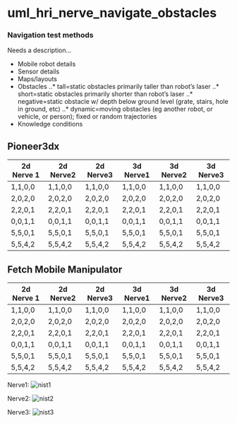 # uml_hri_nerve_navigate_obstacles

### Navigation test methods

Needs a description...

- Mobile robot details
- Sensor details
- Maps/layouts
- Obstacles
..* tall=static obstacles primarily taller than robot’s laser
..* short=static obstacles primarily shorter than robot’s laser
..* negative=static obstacle w/ depth below ground level (grate, stairs, hole in ground, etc)
..* dynamic=moving obstacles (eg another robot, or vehicle, or person); fixed or random trajectories
- Knowledge conditions

## Pioneer3dx

| 2d Nerve 1| 2d Nerve2 | 2d Nerve3 | 3d Nerve1 | 3d Nerve2 | 3d Nerve3 |
| ---| --- | --- | ---| --- | --- |
| 1,1,0,0 | 1,1,0,0 | 1,1,0,0 | 1,1,0,0 | 1,1,0,0 | 1,1,0,0 |
| 2,0,2,0 | 2,0,2,0 | 2,0,2,0 | 2,0,2,0 | 2,0,2,0 | 2,0,2,0 |
| 2,2,0,1 | 2,2,0,1 | 2,2,0,1 | 2,2,0,1 | 2,2,0,1 | 2,2,0,1 |
| 0,0,1,1 | 0,0,1,1 | 0,0,1,1 | 0,0,1,1 | 0,0,1,1 | 0,0,1,1 |
| 5,5,0,1 | 5,5,0,1 | 5,5,0,1 | 5,5,0,1 | 5,5,0,1 | 5,5,0,1 |
| 5,5,4,2 | 5,5,4,2 | 5,5,4,2 | 5,5,4,2 | 5,5,4,2 | 5,5,4,2 |

## Fetch Mobile Manipulator

| 2d Nerve 1| 2d Nerve2 | 2d Nerve3 | 3d Nerve1 | 3d Nerve2 | 3d Nerve3 |
| ---| --- | --- | ---| --- | --- |
| 1,1,0,0 | 1,1,0,0 | 1,1,0,0 | 1,1,0,0 | 1,1,0,0 | 1,1,0,0 |
| 2,0,2,0 | 2,0,2,0 | 2,0,2,0 | 2,0,2,0 | 2,0,2,0 | 2,0,2,0 |
| 2,2,0,1 | 2,2,0,1 | 2,2,0,1 | 2,2,0,1 | 2,2,0,1 | 2,2,0,1 |
| 0,0,1,1 | 0,0,1,1 | 0,0,1,1 | 0,0,1,1 | 0,0,1,1 | 0,0,1,1 |
| 5,5,0,1 | 5,5,0,1 | 5,5,0,1 | 5,5,0,1 | 5,5,0,1 | 5,5,0,1 |
| 5,5,4,2 | 5,5,4,2 | 5,5,4,2 | 5,5,4,2 | 5,5,4,2 | 5,5,4,2 |


Nerve1:
![nist1](https://github.com/uml-robotics/uml_3d_race/blob/master/resources/screenshots/nist1.png)

Nerve2:
![nist2](https://github.com/uml-robotics/uml_3d_race/blob/master/resources/screenshots/nist2.png)

Nerve3:
![nist3](https://github.com/uml-robotics/uml_3d_race/blob/master/resources/screenshots/nist3.png)